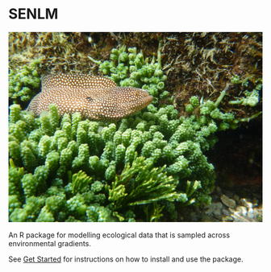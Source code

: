 # SENLM

![Photo of an eel](man/figures/eel.jpg)

An R package for modelling ecological data that is sampled across environmental gradients.

See [Get Started](articles/senlm.html) for instructions on how to install and use the package.
